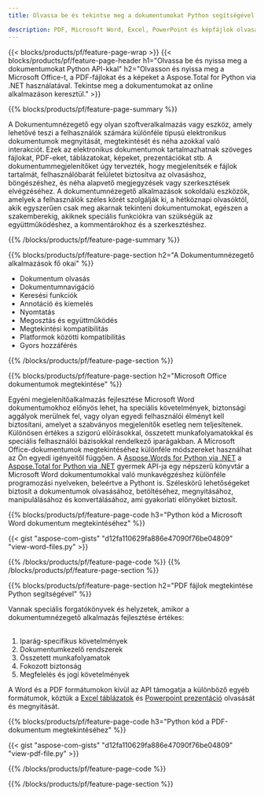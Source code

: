 ```yaml
---
title: Olvassa be és tekintse meg a dokumentumokat Python segítségével 

description: PDF, Microsoft Word, Excel, PowerPoint és képfájlok olvasása és megnyitása Python alkalmazáson keresztül.
---
```


{{< blocks/products/pf/feature-page-wrap >}}
{{< blocks/products/pf/feature-page-header h1="Olvassa be és nyissa meg a dokumentumokat Python API-kkal" h2="Olvasson és nyissa meg a Microsoft Office-t, a PDF-fájlokat és a képeket a Aspose.Total for Python via .NET használatával. Tekintse meg a dokumentumokat az online alkalmazáson keresztül." >}}

{{% blocks/products/pf/feature-page-summary %}}

A Dokumentumnézegető egy olyan szoftveralkalmazás vagy eszköz, amely lehetővé teszi a felhasználók számára különféle típusú elektronikus dokumentumok megnyitását, megtekintését és néha azokkal való interakciót. Ezek az elektronikus dokumentumok tartalmazhatnak szöveges fájlokat, PDF-eket, táblázatokat, képeket, prezentációkat stb. A dokumentummegjelenítőket úgy tervezték, hogy megjelenítsék e fájlok tartalmát, felhasználóbarát felületet biztosítva az olvasáshoz, böngészéshez, és néha alapvető megjegyzések vagy szerkesztések elvégzéséhez. A dokumentumnézegető alkalmazások sokoldalú eszközök, amelyek a felhasználók széles körét szolgálják ki, a hétköznapi olvasóktól, akik egyszerűen csak meg akarnak tekinteni dokumentumokat, egészen a szakemberekig, akiknek speciális funkciókra van szükségük az együttműködéshez, a kommentárokhoz és a szerkesztéshez.

{{% /blocks/products/pf/feature-page-summary  %}}

{{% blocks/products/pf/feature-page-section  h2="A Dokumentumnézegető alkalmazások fő okai" %}}

- Dokumentum olvasás
- Dokumentumnavigáció
- Keresési funkciók
- Annotáció és kiemelés
- Nyomtatás
- Megosztás és együttműködés
- Megtekintési kompatibilitás
- Platformok közötti kompatibilitás
- Gyors hozzáférés

{{% /blocks/products/pf/feature-page-section %}}

{{% blocks/products/pf/feature-page-section  h2="Microsoft Office dokumentumok megtekintése" %}}

Egyéni megjelenítőalkalmazás fejlesztése Microsoft Word dokumentumokhoz előnyös lehet, ha speciális követelmények, biztonsági aggályok merülnek fel, vagy olyan egyedi felhasználói élményt kell biztosítani, amelyet a szabványos megjelenítők esetleg nem teljesítenek. Különösen értékes a szigorú előírásokkal, összetett munkafolyamatokkal és speciális felhasználói bázisokkal rendelkező iparágakban. A Microsoft Office-dokumentumok megtekintéséhez különféle módszereket használhat az Ön egyedi igényeitől függően. A [Aspose.Words for Python via .NET](https://products.aspose.com/words/python-net/) a [Aspose.Total for Python via .NET](https://products.aspose.com/total/python-net/) gyermek API-ja egy népszerű könyvtár a Microsoft Word dokumentumokkal való munkavégzéshez különféle programozási nyelveken, beleértve a Pythont is. Széleskörű lehetőségeket biztosít a dokumentumok olvasásához, betöltéséhez, megnyitásához, manipulálásához és konvertálásához, ami gyakorlati előnyöket biztosít.  <br />

{{% blocks/products/pf/feature-page-code h3="Python kód a Microsoft Word dokumentum megtekintéséhez" %}}

{{< gist "aspose-com-gists" "d12fa110629fa886e47090f76be04809" "view-word-files.py" >}}

{{% /blocks/products/pf/feature-page-code  %}}
{{% /blocks/products/pf/feature-page-section %}}

{{% blocks/products/pf/feature-page-section  h2="PDF fájlok megtekintése Python segítségével" %}}

Vannak speciális forgatókönyvek és helyzetek, amikor a dokumentumnézegető alkalmazás fejlesztése értékes:<br /><br />

1. Iparág-specifikus követelmények
1. Dokumentumkezelő rendszerek
1. Összetett munkafolyamatok
1. Fokozott biztonság
1. Megfelelés és jogi követelmények

A Word és a PDF formátumokon kívül az API támogatja a különböző egyéb formátumok, köztük a [Excel táblázatok](https://products.aspose.com/total/hu/python-java/viewer/xlsx/) és [Powerpoint prezentáció](https://products.aspose.com/total/hu/python-net/viewer/pptx/) olvasását és megnyitását.


{{% blocks/products/pf/feature-page-code h3="Python kód a PDF-dokumentum megtekintéséhez" %}}

{{< gist "aspose-com-gists" "d12fa110629fa886e47090f76be04809" "view-pdf-file.py" >}}

{{% /blocks/products/pf/feature-page-code  %}}

{{% /blocks/products/pf/feature-page-section %}}